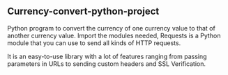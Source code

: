 ## Currency-convert-python-project

Python program to convert the currency of one currency value to that of another currency value.
Import the modules needed, Requests is a Python module that you can use to send all kinds of HTTP requests.  



It is an easy-to-use library with a lot of features ranging from passing parameters in URLs to sending custom headers and SSL Verification.  
